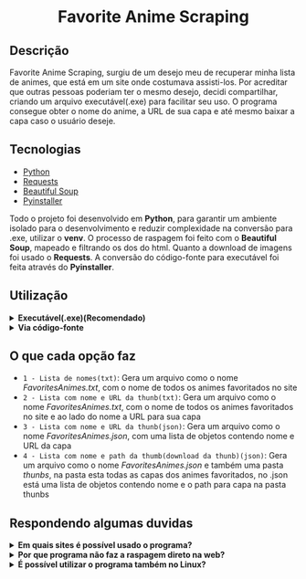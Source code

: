 <h1 align="center">Favorite Anime Scraping</h1>

## Descrição
Favorite Anime Scraping, surgiu de um desejo meu de recuperar minha lista de animes, que está em um site onde costumava assisti-los. Por acreditar que outras pessoas poderiam ter o mesmo desejo, decidi compartilhar, criando um arquivo executável(.exe) para facilitar seu uso. O programa consegue obter o nome do anime, a URL de sua capa e até mesmo baixar a capa caso o usuário deseje.

## Tecnologias
* [Python](https://www.python.org/)
* [Requests](https://requests.readthedocs.io/en/latest/)
* [Beautiful Soup](https://www.crummy.com/software/BeautifulSoup/bs4/doc.ptbr/)
* [Pyinstaller](https://pyinstaller.org/en/stable/)

Todo o projeto foi desenvolvido em **Python**, para garantir um ambiente isolado para o desenvolvimento e reduzir complexidade na conversão para .exe, utilizar o **venv**. O processo de raspagem foi feito com o **Beautiful Soup**, mapeado e filtrando os dos do html. Quanto a download de imagens foi usado o **Requests**. A conversão do código-fonte para executável foi feita através do **Pyinstaller**.

## Utilização
<details>
  <summary><strong>Executável(.exe)(Recomendado)</strong></summary>

  1. Baixe o executável do arquivo executável ([Download](https://github.com/JeffersonSimplicio/scraping-favorite-anime/raw/main/anime_scrapingV2.0.exe))
  <!-- - ⚠️: O Windows pode identificar o arquivo como virus, não se preocupe, o executavel foi gerando com Pyinstaller a partir do código-fonte. Caso não se sinta confortale, é possivel usar diretamente no código-fonte.  -->

  2. Faça login no site(Better Anime ou Anihub), e navegue ate a pagina de favoritos

  3. Clique com o botão direito o mouse e depois em Inspecionar ou pressione F12 em seu teclado

  4. Uma tecla semelhante a esta surgira, clique em body e nos 3(três) pontos que surgirão a esquerda, conforme a imagem a baixo
  ![image](./images_docs/image1.png)

  5. Clique em `Cópia` e em seguida `Copiar elemento`
  ![image](./images_docs/image2.png)

  6. Abra o editor de texto que sua preferência, cole o código e salve o arquivo com a extensão `.html`
  - ✨ **Dica:** Recomendo que o executável e o HTML figuem na mesma pasta, esse é o local padrão onde um programa buscara o arquivo do site
  - ✨ **Dica:** O arquivo pode ser salvo com qualquer nome, mas recomendo que salve como `favorites-list-page.html`, esse é o nome padrão que o programa utiliza

  7. Abra o programa

  8. Caso tenha seguido as dicas dadas anteriormente, basta clicar Enter; do contrário sera necessário informar a rota até o html

  9. O programa lhe dará 4(quatro) opções, escolha uma delas, digite o número e pressione Enter. Você pode usar o programa quantas vezes quiser e testar cada opção
</details>

<details>
  <summary><strong>Via código-fonte</strong></summary>
  Esta método é uma alternativa para usuários de Linux ou Mac<br>
  Este procedimento <strong>não é recomendado</strong><br>
  Para usar esse método é preciso possuir o **python** instalado e recomendado o uso do venv

  1. Clone o repositório
  ```
  git clone git@github.com:JeffersonSimplicio/scraping-favorite-anime.git

  ```

  2. Entre no diretório gerado
  ```
  cd scraping-favorite-anime

  ``` 

  3. Inicialize o ambiente virtual de desenvolvimento(Este passo não é obrigatório, mas é recomendado)
  ```
  python3 -m venv .venv && source .venv/bin/activate

  ```

  4. Instale as dependências
  ```
  pip install -r requirements.txt  

  ```

  5. Faça login no site(Better Anime ou Anihub), e navegue ate a pagina de favoritos

  6. Clique com o botão direito o mouse e depois em Inspecionar ou pressione F12 em seu teclado

  7. Uma tecla semelhante a esta surgira, clique em body e nos 3(três) pontos que surgirão a esquerda, conforme a imagem a baixo
  ![image](./images_docs/image1.png)

  8. Clique em `Cópia` e em seguida `Copiar elemento`
  ![image](./images_docs/image2.png)

  9. Abra o editor de texto que sua preferência, cole o código e salve o arquivo com a extensão `.html`
  - ✨ **Dica:** Recomendo que o executável e o HTML figuem na mesma pasta, esse é o local padrão onde um programa buscara o arquivo do site
  - ✨ **Dica:** O arquivo pode ser salvo com qualquer nome, mas recomendo que salve como `favorites-list-page.html`, esse é o nome padrão que o programa utiliza

  10. Inicie o programa
  ```
  python3 src/main.py  
  ```

  11. Caso tenha seguido as dicas dadas anteriormente, basta clicar Enter; do contrário sera necessário informar a rota até o html
   
  12. O programa lhe dará 4(quatro) opções, escolha uma delas, digite o número e pressione Enter. Você pode usar o programa quantas vezes quiser e testar cada opção
</details>

## O que cada opção faz
  - `1 - Lista de nomes(txt)`: Gera um arquivo como o nome *FavoritesAnimes.txt*, com o nome de todos os animes favoritados no site
 - `2 - Lista com nome e URL da thunb(txt)`: Gera um arquivo como o nome *FavoritesAnimes.txt*, com o nome de todos os animes favoritados no site e ao lado do nome a URL para sua capa
 - `3 - Lista com nome e URL da thunb(json)`: Gera um arquivo como o nome *FavoritesAnimes.json*, com uma lista de objetos contendo nome e URL da capa
 - `4 - Lista com nome e path da thumb(download da thunb)(json)`: Gera um arquivo como o nome *FavoritesAnimes.json* e também uma pasta *thunbs*, na pasta esta todas as capas dos animes favoritados, no .json está uma lista de objetos contendo nome e o path para capa na pasta thunbs

## Respondendo algumas duvidas
<details>
  <summary><strong>Em quais sites é possível usado o programa?</strong></summary>
  A nova versão(V2.0), da suporte ao <a href="https://betteranime.net/">Better Anime</a> e ao <a href="https://anihub.tv/login?redirect=%2F">Anihub</a>
</details>
<details>
  <summary><strong>Por que programa não faz a raspagem direto na web?</strong></summary>
  O site usa reCaptcha dificultando tal tarefa, além disso, muitos usuários não se sentiriam confortáveis colocando suas credenciais.
</details>
<details>
  <summary><strong>É possível utilizar o programa também no Linux?</strong></summary>
  Sim. Por enquanto um modo simples de usar se limita ao Windows, para usar o programa no Linux, é necessário usá-lo a partir do código-fonte diretamente.
</details>
